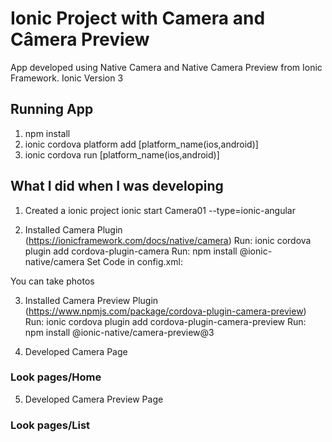 # Ionic Project with Camera and Câmera Preview

App developed using Native Camera and Native Camera Preview from Ionic Framework. Ionic Version 3

## Running App
1. npm install
2. ionic cordova platform add [platform_name(ios,android)]
3. ionic cordova run [platform_name(ios,android)]

## What I did when I was developing ##
1. Created a ionic project
ionic start Camera01 --type=ionic-angular

2. Installed Camera Plugin (https://ionicframework.com/docs/native/camera)
Run: ionic cordova plugin add cordova-plugin-camera
Run: npm install @ionic-native/camera
Set Code in config.xml: 
<config-file parent="NSCameraUsageDescription" platform="ios" target="*-Info.plist">
 <string>You can take photos</string>
</config-file>

3. Installed Camera Preview Plugin (https://www.npmjs.com/package/cordova-plugin-camera-preview)
Run: ionic cordova plugin add cordova-plugin-camera-preview
Run: npm install @ionic-native/camera-preview@3

4. Developed Camera Page
### Look pages/Home

5. Developed Camera Preview Page
### Look pages/List
